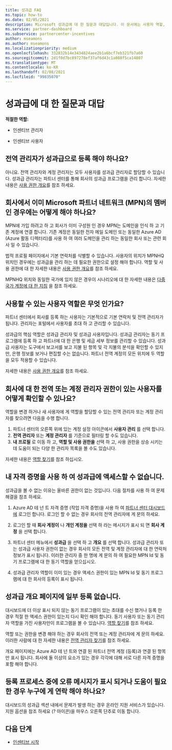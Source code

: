 ```yaml
---
title: 성과급 FAQ
ms.topic: how-to
ms.date: 02/05/2021
description: Microsoft 성과급에 대 한 질문과 대답입니다. 이 문서에는 사용자 역할, 등록 방법 또는 오류 메시지에 대해 수행할 작업에 대 한 질문이 포함 되어 있습니다.
ms.service: partner-dashboard
ms.subservice: partnercenter-incentives
author: mseamons
ms.author: mseamons
ms.localizationpriority: medium
ms.openlocfilehash: 332832b14e3434824aee2b1a6bcf7eb321fb7a60
ms.sourcegitcommit: 2d1f0d7bc897278ef37af6d43c1a088f5ca14807
ms.translationtype: MT
ms.contentlocale: ko-KR
ms.lasthandoff: 02/08/2021
ms.locfileid: "99835070"
---
```

# <a name="frequently-asked-questions-on-incentives"></a>성과급에 대 한 질문과 대답

**적절한 역할:**

- 인센티브 관리자

- 인센티브 사용자

## <a name="do-i-need-to-be-the-global-admin-to-enroll-in-incentives"></a>전역 관리자가 성과급으로 등록 해야 하나요?

아니요. 전역 관리자와 계정 관리자는 모두 사용자를 성과급 관리자로 할당할 수 있습니다. 성과급 관리자는 파트너 센터를 통해 회사의 성과급 프로그램을 관리 합니다. 자세한 내용은 [사용 권한 개요](permissions-overview.md)를 참조 하세요.

## <a name="what-do-i-need-to-do-if-i-find-my-company-is-already-a-member-of-the-microsoft-partner-network-mpn"></a>회사에서 이미 Microsoft 파트너 네트워크 (MPN)의 멤버인 경우에는 어떻게 해야 하나요?

MPN에 가입 하려고 하 고 회사가 이미 구성원 인 경우 MPN는 도메인을 인식 하 고 기존 계정에 연결 합니다. 기존 계정은 동일한 전자 메일 도메인 또는 동일한 Azure AD (Azure 활동 디렉터리)를 사용 하 여 여러 도메인을 관리 하는 동일한 회사 또는 관련 회사 일 수 있습니다.

법적 프로필 페이지에서 기본 연락처를 식별할 수 있습니다. 사용자의 위치가 MPNHQ 위치인 경우에는 성과급을 관리 하는 데 필요한 권한으로 설정 해야 합니다. 역할 및 사용 권한에 대 한 자세한 내용은 [사용 권한 개요](permissions-overview.md)를 참조 하세요.

MPNHQ 위치와 동일한 국가에 있지 않은 경우이 시나리오에 대 한 자세한 내용은 [다중 국가 계정에 대 한 지침](https://support.microsoft.com/help/4515619/special-considerations-for-multi-national-partners-joining-the-microso) 을 참조 하세요.

## <a name="what-user-roles-are-available"></a>사용할 수 있는 사용자 역할은 무엇 인가요?

파트너 센터에서 회사를 등록 하는 사용자는 기본적으로 기본 연락처 및 전역 관리자가 됩니다. 관리자는 포털에서 사용자를 초대 하 고 관리할 수 있습니다.

성과급의 핵심 역할은 성과급 관리자 및 성과급 사용자입니다. 성과급 관리자는 동기 프로그램에 등록 하 고 파트너에 대 한 은행 및 세금 세부 정보를 관리할 수 있습니다. 성과급 사용자는 도구에서 보고서를 보고 지불 된 항목 및 각 지불의 분석을 확인할 수 있지만, 은행 정보를 보거나 편집할 수는 없습니다. 파트너 전역 계정의 모든 위치에 두 역할을 모두 적용할 수 있습니다.

자세한 내용은 [사용 권한 개요](permissions-overview.md)를 참조 하세요.

## <a name="how-can-i-find-out-who-has-global-or-account-admin-rights-for-my-company"></a>회사에 대 한 전역 또는 계정 관리자 권한이 있는 사용자를 어떻게 확인할 수 있나요?

역할을 변경 하거나 새 사용자에 게 역할을 할당할 수 있는 전역 관리자 또는 계정 관리자를 찾으려면 다음을 수행 합니다.

1. 파트너 센터의 오른쪽 위에 있는 계정 설정 아이콘에서 **사용자 관리** 를 선택 합니다.
2. **전역 관리자** 또는 **계정 관리자** 를 기준으로 필터링 할 수도 있습니다.
3. **내 프로필** 로 이동 하 고, **역할 및 사용 권한을** 선택 하 고, 사용 권한을 상승 시키는 데 도움이 되는 다양 한 관리자 목록을 볼 수도 있습니다.
 
자세한 내용은 [역할 찾기](find-your-role.md)를 참조 하십시오.  

## <a name="i-cant-access-incentives-using-my-credentials"></a>내 자격 증명을 사용 하 여 성과급에 액세스할 수 없습니다.

성과급을 볼 수 없는 이유는 올바른 권한이 없는 것입니다. 다음 절차를 사용 하 여 문제 해결을 참조 하세요.

1. Azure AD 테 넌 트 자격 증명 (작업 자격 증명)을 사용 하 여 [파트너 센터 대시보드에](https://partner.microsoft.com/dashboard/) 로그인 합니다. 로그인 할 수 없는 경우 회사의 전역 관리자에 게 문의 하세요.

2. 로그인 할 때 **회사 계정이** 나 **개인 계정을** 선택 하 라는 메시지가 표시 되 면 **회사 계정** 을 선택 합니다.

3. 파트너 센터 메뉴에서 **성과급** 을 선택 하 고 **개요** 를 선택 합니다. 성과급 관리자 또는 성과급 사용자 권한이 없는 경우 회사의 모든 전역 및 계정 관리자에 대 한 연락처 정보가 표시 됩니다. 이러한 관리자 중 한 명에 게 문의 하 여 필요한 MPN Id 및 동기 프로그램에 대 한 동기 역할을 얻으십시오.

4. 성과급 관리자 역할이 이미 있는 경우 액세스 권한이 있는 MPN Id 및 동기 프로그램에 대 한 회사의 등록이 표시 됩니다.

## <a name="some-enrollments-are-missing-from-the-incentives-overview-page"></a>성과급 개요 페이지에 일부 등록 없습니다.

대시보드에 더 이상 표시 되지 않는 동기 프로그램이 있는 초대를 수신 했거나 등록 한 경우 적절 한 액세스 권한이 있는지 다시 확인 해야 합니다. 동기 사용자 또는 동기 관리자 역할을 가진 사용자만이 프로그램을 볼 수 있습니다. [역할 찾기](https://docs.microsoft.com/partner-center/find-your-role)를 참조 하세요.

역할 또는 권한을 변경 해야 하는 경우 회사의 전역 또는 계정 관리자에 게 문의 하세요. 이러한 사람에 대 한 자세한 내용은 [전역 관리자 찾기](https://docs.microsoft.com/partner-center/find-your-role#find-your-global-admin)를 참조 하세요.

개요 페이지에는 Azure AD 테 넌 트와 연결 된 파트너 전역 계정 (등록)과 연결 된 항목만 표시 됩니다. 회사에 둘 이상의 요소가 있는 경우 각각에 대해 서로 다른 자격 증명을 포함 해야 합니다.

## <a name="who-should-i-contact-if-i-get-an-error-message-or-need-help-during-the-enrollment-process"></a>등록 프로세스 중에 오류 메시지가 표시 되거나 도움이 필요한 경우 누구에 게 연락 해야 하나요?

대시보드의 성과급 섹션 내에서 문제가 발생 하는 경우 온라인 지원 서비스가 있습니다. 지원 옵션을 참조 하세요 (? 아이콘)을 마우스 오른쪽 단추로 이동 합니다.

## <a name="next-steps"></a>다음 단계

- [인센티브 시작](incentives-get-started-intro.md)
